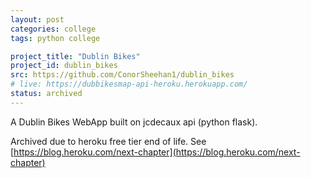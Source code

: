 ```yaml
---
layout: post
categories: college
tags: python college

project_title: "Dublin Bikes"
project_id: dublin_bikes
src: https://github.com/ConorSheehan1/dublin_bikes
# live: https://dubbikesmap-api-heroku.herokuapp.com/
status: archived
---
```


A Dublin Bikes WebApp built on jcdecaux api (python flask).

Archived due to heroku free tier end of life. See [https://blog.heroku.com/next-chapter](https://blog.heroku.com/next-chapter)